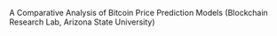 A Comparative Analysis of Bitcoin Price Prediction Models (Blockchain Research Lab, Arizona State University)
